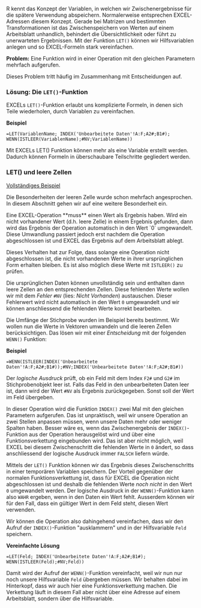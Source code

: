 R kennt das Konzept der Variablen, in welchen wir Zwischenergebnisse für die spätere Verwendung abspeichern. Normalerweise entsprechen EXCEL-Adressen diesem Konzept. Gerade bei Matrizen und bestimmten Transformationen ist das Zwischenspeichern von Werten auf einem Arbeitsblatt unhandlich, behindert die Übersichtlichkeit oder führt zu unerwarteten Ergebnissen. Mit der Funktion `LET()` können wir Hilfsvariablen anlegen und so EXCEL-Formeln stark vereinfachen. 

**Problem:** Eine Funktion wird in einer Operation mit den gleichen Parametern mehrfach aufgerufen. 

Dieses Problem tritt häufig im Zusammenhang mit Entscheidungen auf. 

### Lösung: Die `LET()`-Funktion

EXCELs `LET()`-Funktion erlaubt uns komplizierte Formeln, in denen sich Teile wiederholen, durch Variablen zu vereinfachen.

**Beispiel**

```EXCEL
=LET(VariablenName; INDEX('Unbearbeitete Daten'!A:F;A2#;B1#); WENN(ISTLEER(VariablenName);#NV;VariablenName))
```

Mit EXCELs LET() Funktion können mehr als eine Variable erstellt werden. Dadurch können  Formeln in überschaubare Teilschritte  gegliedert werden.

### LET() und leere Zellen 

<a href="Beispiel_LET.xlsx" class="btn btn-lg btn-primary"><i class="fa fa-lg fa-download"></i> Vollständiges Beispiel</a>

Die Besonderheiten der leeren Zelle wurde schon mehrfach angesprochen. In diesem Abschnitt gehen wir auf eine weitere Besonderheit ein. 

<div class="alert alert-success" markdown=1>
Eine EXCEL-Operation **muss** einen Wert als Ergebnis haben. Wird ein nicht vorhandener Wert (d.h. leere Zelle) in einem Ergebnis gefunden, dann wird das Ergebnis der Operation automatisch in den Wert `0` umgewandelt. Diese Umwandlung passiert jedoch erst nachdem die Operation abgeschlossen ist und EXCEL das Ergebnis auf dem Arbeitsblatt ablegt. 

Dieses Verhalten hat zur Folge, dass solange eine Operation nicht abgeschlossen ist, die nicht vorhandenen Werte in ihrer ursprünglichen Form erhalten bleiben. Es ist also möglich diese Werte mit `ISTLEER()` zu prüfen. 
</div>

Die ursprünglichen Daten können unvollständig sein und enthalten dann leere Zellen an den entsprechenden Zellen. Diese fehlenden Werte wollen wir mit dem *Fehler* `#NV` (lies: *Nicht Vorhanden*) austauschen. Dieser Fehlerwert wird nicht automatisch in den Wert `0` umgewandelt und wir können anschliessend die fehlenden Werte korrekt bearbeiten. 

Die Umfänge der Stichprobe wurden im Beispiel bereits bestimmt. Wir wollen nun die Werte in Vektoren umwandeln und die leeren Zellen berücksichtigen. Das lösen wir mit einer *Entscheidung* mit der folgenden `WENN()` Funktion: 

**Beispiel**

```EXCEL
=WENN(ISTLEER(INDEX('Unbearbeitete Daten'!A:F;A2#;B1#));#NV;INDEX('Unbearbeitete Daten'!A:F;A2#;B1#))
```

Der *logische Ausdruck* prüft, ob ein Feld mit dem Index `F2#` und `G2#` im Stichprobenobjekt leer ist. Falls das Feld in den unbearbeiteten Daten leer ist, dann wird der Wert `#NV` als Ergebnis zurückgegeben. Sonst soll der Wert im Feld übergeben. 

In dieser Operation wird die Funktion `INDEX()` zwei Mal mit den gleichen Parametern aufgerufen. Das ist unpraktisch, weil wir unsere Operation an zwei Stellen anpassen müssen, wenn unsere Daten mehr oder weniger Spalten haben.  Besser wäre es, wenn das Zwischenergebnis der `INDEX()`-Funktion aus der Operation herausgelöst wird und über eine Funktionsverkettung eingebunden wird. Das ist aber nicht möglich, weil EXCEL bei diesem Zwischenschritt die fehlenden Werte in `0` ändert, so dass anschliessend der logische Ausdruck immer `FALSCH` liefern würde.

Mittels der `LET()` Funktion können wir das Ergebnis dieses Zwischenschritts in einer temporären Variablen speichern. Der Vorteil gegenüber der normalen Funktionsverkettung ist, dass für EXCEL die Operation nicht abgeschlossen ist und deshalb die fehlenden Werte *noch nicht* in den Wert `0` umgewandelt werden. Der logische Ausdruck in der `WENN()`-Funktion kann also `WAHR` ergeben, wenn in den Daten ein Wert fehlt. Ausserdem können wir für den Fall, dass ein gültiger Wert in dem Feld steht, diesen Wert verwenden. 

Wir können die Operation also dahingehend vereinfachen, dass wir den Aufruf der `INDEX()`-Funktion "ausklammern" und in der Hilfsvariable `Feld` speichern. 

**Vereinfachte Lösung**

```EXCEL
=LET(Feld; INDEX('Unbearbeitete Daten'!A:F;A2#;B1#); WENN(ISTLEER(Feld);#NV;Feld))
```

Damit wird der Aufruf der `WENN()`-Funktion vereinfacht, weil wir nun nur noch unsere Hilfsvariable `Feld` übergeben müssen. Wir behalten dabei im Hinterkopf, dass wir auch hier eine Funktionsverkettung machen. Die Verkettung läuft in diesem Fall aber nicht über eine Adresse auf einem Arbeitsblatt, sondern über die Hilfsvariable. 